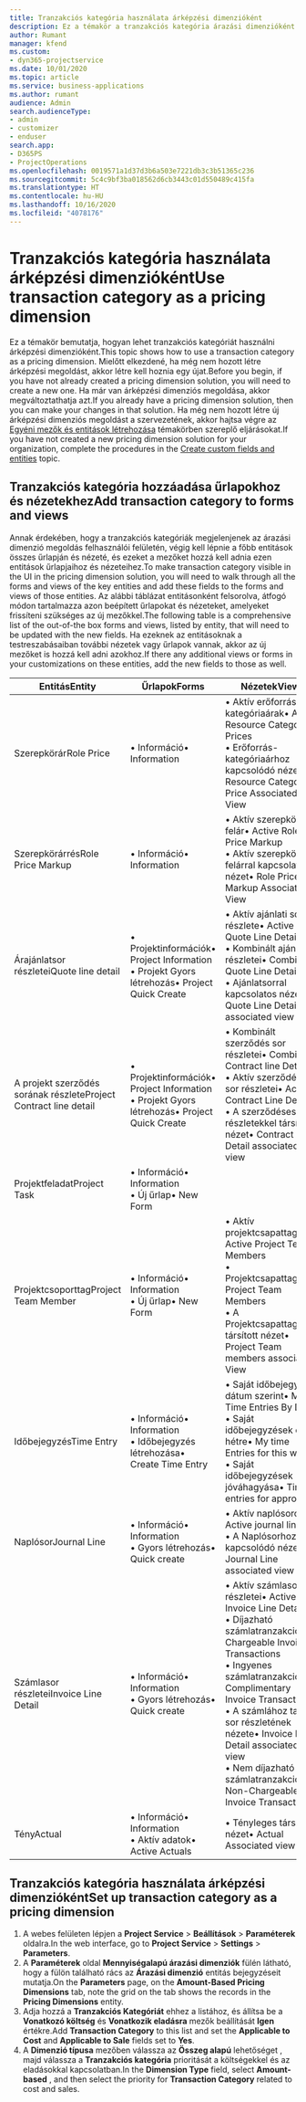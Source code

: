 ```yaml
---
title: Tranzakciós kategória használata árképzési dimenzióként
description: Ez a témakör a tranzakciós kategória árazási dimenzióként való használatáról nyújt tájékoztatást.
author: Rumant
manager: kfend
ms.custom:
- dyn365-projectservice
ms.date: 10/01/2020
ms.topic: article
ms.service: business-applications
ms.author: rumant
audience: Admin
search.audienceType:
- admin
- customizer
- enduser
search.app:
- D365PS
- ProjectOperations
ms.openlocfilehash: 0019571a1d37d3b6a503e7221db3c3b51365c236
ms.sourcegitcommit: 5c4c9bf3ba018562d6cb3443c01d550489c415fa
ms.translationtype: HT
ms.contentlocale: hu-HU
ms.lasthandoff: 10/16/2020
ms.locfileid: "4078176"
---
```

# <a name="use-transaction-category-as-a-pricing-dimension"></a><span data-ttu-id="92383-103">Tranzakciós kategória használata árképzési dimenzióként</span><span class="sxs-lookup"><span data-stu-id="92383-103">Use transaction category as a pricing dimension</span></span>
<span data-ttu-id="92383-104">Ez a témakör bemutatja, hogyan lehet tranzakciós kategóriát használni árképzési dimenzióként.</span><span class="sxs-lookup"><span data-stu-id="92383-104">This topic shows how to use a transaction category as a pricing dimension.</span></span> <span data-ttu-id="92383-105">Mielőtt elkezdené, ha még nem hozott létre árképzési megoldást, akkor létre kell hoznia egy újat.</span><span class="sxs-lookup"><span data-stu-id="92383-105">Before you begin, if you have not already created a pricing dimension solution, you will need to create a new one.</span></span> <span data-ttu-id="92383-106">Ha már van árképzési dimenziós megoldása, akkor megváltoztathatja azt.</span><span class="sxs-lookup"><span data-stu-id="92383-106">If you already have a pricing dimension solution, then you can make your changes in that solution.</span></span> <span data-ttu-id="92383-107">Ha még nem hozott létre új árképzési dimenziós megoldást a szervezetének, akkor hajtsa végre az [Egyéni mezők és entitások létrehozása](create-custom-fields-entities.md) témakörben szereplő eljárásokat.</span><span class="sxs-lookup"><span data-stu-id="92383-107">If you have not created a new pricing dimension solution for your organization, complete the procedures in the [Create custom fields and entities](create-custom-fields-entities.md) topic.</span></span>

## <a name="add-transaction-category-to-forms-and-views"></a><span data-ttu-id="92383-108">Tranzakciós kategória hozzáadása űrlapokhoz és nézetekhez</span><span class="sxs-lookup"><span data-stu-id="92383-108">Add transaction category to forms and views</span></span>
<span data-ttu-id="92383-109">Annak érdekében, hogy a tranzakciós kategóriák megjelenjenek az árazási dimenzió megoldás felhasználói felületén, végig kell lépnie a főbb entitások összes űrlapján és nézeté, és ezeket a mezőket hozzá kell adnia ezen entitások űrlapjaihoz és nézeteihez.</span><span class="sxs-lookup"><span data-stu-id="92383-109">To make transaction category visible in the UI in the pricing dimension solution, you will need to walk through all the forms and views of the key entities and add these fields to the forms and views of those entities.</span></span>
<span data-ttu-id="92383-110">Az alábbi táblázat entitásonként felsorolva, átfogó módon tartalmazza azon beépített űrlapokat és nézeteket, amelyeket frissíteni szükséges az új mezőkkel.</span><span class="sxs-lookup"><span data-stu-id="92383-110">The following table is a comprehensive list of the out-of-the box forms and views, listed by entity, that will need to be updated with the new fields.</span></span> <span data-ttu-id="92383-111">Ha ezeknek az entitásoknak a testreszabásaiban további nézetek vagy űrlapok vannak, akkor az új mezőket is hozzá kell adni azokhoz.</span><span class="sxs-lookup"><span data-stu-id="92383-111">If there any additional views or forms in your customizations on these entities, add the new fields to those as well.</span></span>

|  <span data-ttu-id="92383-112">Entitás</span><span class="sxs-lookup"><span data-stu-id="92383-112">Entity</span></span>        | <span data-ttu-id="92383-113">Űrlapok</span><span class="sxs-lookup"><span data-stu-id="92383-113">Forms</span></span>     |<span data-ttu-id="92383-114">Nézetek</span><span class="sxs-lookup"><span data-stu-id="92383-114">Views</span></span>        |
| ------------------------------|---------------------------------|----------------------------------|
|  <span data-ttu-id="92383-115">Szerepkörár</span><span class="sxs-lookup"><span data-stu-id="92383-115">Role Price</span></span>|<span data-ttu-id="92383-116">• Információ</span><span class="sxs-lookup"><span data-stu-id="92383-116">• Information</span></span> |<span data-ttu-id="92383-117">• Aktív erőforrás kategóriaárak</span><span class="sxs-lookup"><span data-stu-id="92383-117">• Active Resource Category Prices</span></span><br> <span data-ttu-id="92383-118">• Erőforrás-kategóriaárhoz kapcsolódó nézet</span><span class="sxs-lookup"><span data-stu-id="92383-118">• Resource Category Price Associated View</span></span>|
|  <span data-ttu-id="92383-119">Szerepkörárrés</span><span class="sxs-lookup"><span data-stu-id="92383-119">Role Price Markup</span></span>|<span data-ttu-id="92383-120">• Információ</span><span class="sxs-lookup"><span data-stu-id="92383-120">• Information</span></span>|<span data-ttu-id="92383-121">• Aktív szerepkör felár</span><span class="sxs-lookup"><span data-stu-id="92383-121">• Active Role Price Markup</span></span><br><span data-ttu-id="92383-122">• Aktív szerepkör felárral kapcsolatos nézet</span><span class="sxs-lookup"><span data-stu-id="92383-122">• Role Price Markup Associated View</span></span>|
|  <span data-ttu-id="92383-123">Árajánlatsor részletei</span><span class="sxs-lookup"><span data-stu-id="92383-123">Quote line detail</span></span>|<span data-ttu-id="92383-124">• Projektinformációk</span><span class="sxs-lookup"><span data-stu-id="92383-124">• Project Information</span></span><br><span data-ttu-id="92383-125">• Projekt Gyors létrehozás</span><span class="sxs-lookup"><span data-stu-id="92383-125">• Project Quick Create</span></span>|<span data-ttu-id="92383-126">• Aktív ajánlati sor részlete</span><span class="sxs-lookup"><span data-stu-id="92383-126">• Active Quote Line Detail</span></span><br><span data-ttu-id="92383-127">• Kombinált ajánlatsor részletei</span><span class="sxs-lookup"><span data-stu-id="92383-127">• Combined Quote Line Details</span></span><br><span data-ttu-id="92383-128">• Ajánlatsorral kapcsolatos nézet</span><span class="sxs-lookup"><span data-stu-id="92383-128">• Quote Line Detail associated view</span></span>|
|  <span data-ttu-id="92383-129">A projekt szerződés sorának részlete</span><span class="sxs-lookup"><span data-stu-id="92383-129">Project Contract line detail</span></span>|<span data-ttu-id="92383-130">• Projektinformációk</span><span class="sxs-lookup"><span data-stu-id="92383-130">• Project Information</span></span><br><span data-ttu-id="92383-131">• Projekt Gyors létrehozás</span><span class="sxs-lookup"><span data-stu-id="92383-131">• Project Quick Create</span></span>|<span data-ttu-id="92383-132">• Kombinált szerződés sor részletei</span><span class="sxs-lookup"><span data-stu-id="92383-132">• Combined Contract line Details</span></span><br><span data-ttu-id="92383-133">• Aktív szerződéses sor részletei</span><span class="sxs-lookup"><span data-stu-id="92383-133">• Active Contract Line Details</span></span><br><span data-ttu-id="92383-134">• A szerződéses sor részletekkel társított nézet</span><span class="sxs-lookup"><span data-stu-id="92383-134">• Contract Line Detail associated view</span></span>|
|  <span data-ttu-id="92383-135">Projektfeladat</span><span class="sxs-lookup"><span data-stu-id="92383-135">Project Task</span></span>|<span data-ttu-id="92383-136">• Információ</span><span class="sxs-lookup"><span data-stu-id="92383-136">• Information</span></span><br><span data-ttu-id="92383-137">• Új űrlap</span><span class="sxs-lookup"><span data-stu-id="92383-137">• New Form</span></span>||
|  <span data-ttu-id="92383-138">Projektcsoporttag</span><span class="sxs-lookup"><span data-stu-id="92383-138">Project Team Member</span></span>|<span data-ttu-id="92383-139">• Információ</span><span class="sxs-lookup"><span data-stu-id="92383-139">• Information</span></span><br><span data-ttu-id="92383-140">• Új űrlap</span><span class="sxs-lookup"><span data-stu-id="92383-140">• New Form</span></span>|<span data-ttu-id="92383-141">• Aktív projektcsapattagok</span><span class="sxs-lookup"><span data-stu-id="92383-141">• Active Project Team Members</span></span><br><span data-ttu-id="92383-142">• Projektcsapattagok</span><span class="sxs-lookup"><span data-stu-id="92383-142">• Project Team Members</span></span><br><span data-ttu-id="92383-143">• A Projektcsapattagokkal társított nézet</span><span class="sxs-lookup"><span data-stu-id="92383-143">• Project Team members associated View</span></span>|
|  <span data-ttu-id="92383-144">Időbejegyzés</span><span class="sxs-lookup"><span data-stu-id="92383-144">Time Entry</span></span>|<span data-ttu-id="92383-145">• Információ</span><span class="sxs-lookup"><span data-stu-id="92383-145">• Information</span></span><br><span data-ttu-id="92383-146">• Időbejegyzés létrehozása</span><span class="sxs-lookup"><span data-stu-id="92383-146">• Create Time Entry</span></span>|<span data-ttu-id="92383-147">• Saját időbejegyzés dátum szerint</span><span class="sxs-lookup"><span data-stu-id="92383-147">• My Time Entries By Date</span></span><br><span data-ttu-id="92383-148">• Saját időbejegyzések erre a hétre</span><span class="sxs-lookup"><span data-stu-id="92383-148">• My time Entries for this week</span></span><br><span data-ttu-id="92383-149">• Saját időbejegyzések jóváhagyása</span><span class="sxs-lookup"><span data-stu-id="92383-149">• Time entries for approval</span></span>|
|  <span data-ttu-id="92383-150">Naplósor</span><span class="sxs-lookup"><span data-stu-id="92383-150">Journal Line</span></span>|<span data-ttu-id="92383-151">• Információ</span><span class="sxs-lookup"><span data-stu-id="92383-151">• Information</span></span><br><span data-ttu-id="92383-152">• Gyors létrehozás</span><span class="sxs-lookup"><span data-stu-id="92383-152">• Quick create</span></span>|<span data-ttu-id="92383-153">• Aktív naplósorok</span><span class="sxs-lookup"><span data-stu-id="92383-153">• Active journal lines</span></span><br><span data-ttu-id="92383-154">• A Naplósorhoz kapcsolódó nézet</span><span class="sxs-lookup"><span data-stu-id="92383-154">• Journal Line associated view</span></span>|
|  <span data-ttu-id="92383-155">Számlasor részletei</span><span class="sxs-lookup"><span data-stu-id="92383-155">Invoice Line Detail</span></span>|<span data-ttu-id="92383-156">• Információ</span><span class="sxs-lookup"><span data-stu-id="92383-156">• Information</span></span><br><span data-ttu-id="92383-157">• Gyors létrehozás</span><span class="sxs-lookup"><span data-stu-id="92383-157">• Quick create</span></span>|<span data-ttu-id="92383-158">• Aktív számlasor részletei</span><span class="sxs-lookup"><span data-stu-id="92383-158">• Active Invoice Line Details</span></span><br><span data-ttu-id="92383-159">• Díjazható számlatranzakciók</span><span class="sxs-lookup"><span data-stu-id="92383-159">• Chargeable Invoice Transactions</span></span><br><span data-ttu-id="92383-160">• Ingyenes számlatranzakciók</span><span class="sxs-lookup"><span data-stu-id="92383-160">• Complimentary Invoice Transactions</span></span><br><span data-ttu-id="92383-161">• A számlához tartozó sor részletének nézete</span><span class="sxs-lookup"><span data-stu-id="92383-161">• Invoice Line Detail associated view</span></span><br><span data-ttu-id="92383-162">• Nem díjazható számlatranzakciók</span><span class="sxs-lookup"><span data-stu-id="92383-162">• Non-Chargeable Invoice Transactions</span></span>|
|  <span data-ttu-id="92383-163">Tény</span><span class="sxs-lookup"><span data-stu-id="92383-163">Actual</span></span>|<span data-ttu-id="92383-164">• Információ</span><span class="sxs-lookup"><span data-stu-id="92383-164">• Information</span></span><br><span data-ttu-id="92383-165">• Aktív adatok</span><span class="sxs-lookup"><span data-stu-id="92383-165">• Active Actuals</span></span>|<span data-ttu-id="92383-166">• Tényleges társított nézet</span><span class="sxs-lookup"><span data-stu-id="92383-166">• Actual Associated view</span></span>|

## <a name="set-up-transaction-category-as-a-pricing-dimension"></a><span data-ttu-id="92383-167">Tranzakciós kategória használata árképzési dimenzióként</span><span class="sxs-lookup"><span data-stu-id="92383-167">Set up transaction category as a pricing dimension</span></span>

1. <span data-ttu-id="92383-168">A webes felületen lépjen a **Project Service** > **Beállítások** > **Paraméterek** oldalra.</span><span class="sxs-lookup"><span data-stu-id="92383-168">In the web interface, go to **Project Service** > **Settings** > **Parameters**.</span></span> 
2. <span data-ttu-id="92383-169">A **Paraméterek** oldal **Mennyiségalapú árazási dimenziók** fülén látható, hogy a fülön található rács az **Árazási dimenzió** entitás bejegyzéseit mutatja.</span><span class="sxs-lookup"><span data-stu-id="92383-169">On the **Parameters** page, on the **Amount-Based Pricing Dimensions** tab, note the grid on the tab shows the records in the **Pricing Dimensions** entity.</span></span>
3. <span data-ttu-id="92383-170">Adja hozzá a **Tranzakciós Kategóriát** ehhez a listához, és állítsa be a **Vonatkozó költség** és **Vonatkozik eladásra** mezők beállítását **Igen** értékre.</span><span class="sxs-lookup"><span data-stu-id="92383-170">Add **Transaction Category** to this list and set the **Applicable to Cost** and **Applicable to Sale** fields set to **Yes**.</span></span>
4. <span data-ttu-id="92383-171">A **Dimenzió típusa** mezőben válassza az **Összeg alapú** lehetőséget , majd válassza a **Tranzakciós kategória** prioritását a költségekkel és az eladásokkal kapcsolatban.</span><span class="sxs-lookup"><span data-stu-id="92383-171">In the **Dimension Type** field, select **Amount-based** , and then select the priority for **Transaction Category** related to cost and sales.</span></span>
